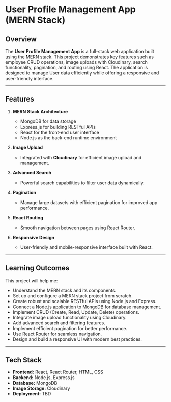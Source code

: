 # User Profile Management App (MERN Stack)

## Overview
The **User Profile Management App** is a full-stack web application built using the MERN stack. This project demonstrates key features such as employee CRUD operations, image uploads with Cloudinary, search functionality, pagination, and routing using React. The application is designed to manage User data efficiently while offering a responsive and user-friendly interface.

---

## Features
1. **MERN Stack Architecture**  
   - MongoDB for data storage  
   - Express.js for building RESTful APIs  
   - React for the front-end user interface  
   - Node.js as the back-end runtime environment  

2. **Image Upload**  
   - Integrated with **Cloudinary** for efficient image upload and management.  

3. **Advanced Search**  
   - Powerful search capabilities to filter user data dynamically.  

4. **Pagination**  
   - Manage large datasets with efficient pagination for improved app performance.  

5. **React Routing**  
   - Smooth navigation between pages using React Router.  

6. **Responsive Design**  
   - User-friendly and mobile-responsive interface built with React.

---

## Learning Outcomes
This project will help me:
- Understand the MERN stack and its components.
- Set up and configure a MERN stack project from scratch.
- Create robust and scalable RESTful APIs using Node.js and Express.
- Connect a Node.js application to MongoDB for database management.
- Implement CRUD (Create, Read, Update, Delete) operations.
- Integrate image upload functionality using Cloudinary.
- Add advanced search and filtering features.
- Implement efficient pagination for better performance.
- Use React Router for seamless navigation.
- Design and build a responsive UI with modern best practices.

---

## Tech Stack
- **Frontend:** React, React Router, HTML, CSS  
- **Backend:** Node.js, Express.js  
- **Database:** MongoDB  
- **Image Storage:** Cloudinary  
- **Deployment:** TBD  

 
